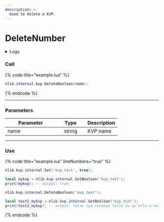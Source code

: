 ```yaml
---
description: >-
  Used to delete a KVP.
---
```


# DeleteNumber

<details>
  <summary>Logs</summary>

  Added in **v0.1.2**
</details>

### Call

{% code title="example.lua" %}
```lua
nlib.internal.kvp.DeleteBoolean(name);
```
{% endcode %}

***

### Parameters

<table>
    <thead>
        <tr>
            <th width="151" align="center">Parameter</th>
            <th width="79" align="center">Type</th>
            <th align="center">Description</th>
        </tr>
    </thead>
    <tbody>
        <tr>
            <td>name</td>
            <td align="center">string</td>
            <td>KVP name</td>
        </tr>
    </tbody>
</table>

***

### Use

{% code title="example.lua" lineNumbers="true" %}
```lua
nlib.kvp.internal.Set('kvp_test', true);

local mykvp = nlib.kvp.internal.GetBoolean('kvp_test');
print(mykvp); -- output: true

nlib.kvp.internal.DeleteBoolean('kvp_test');

local test2_mykvp = nlib.kvp.internal.GetBoolean('kvp_test');
print(test2_mykvp); -- output: false (ça renvoie false vu qu'elle n'existe plus)
```
{% endcode %}
